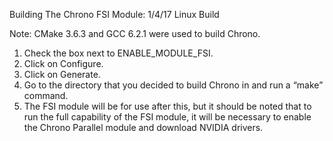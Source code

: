 Building The Chrono FSI Module:
1/4/17
Linux Build

Note: CMake 3.6.3 and GCC 6.2.1 were used to build Chrono.

1. Check the box next to ENABLE_MODULE_FSI.
2. Click on Configure.
3. Click on Generate.
4. Go to the directory that you decided to build Chrono in and run a “make” command.
5. The FSI module will be for use after this, but it should be noted that to run the full capability of the FSI module, it will be necessary to enable the Chrono Parallel module and download NVIDIA drivers.
